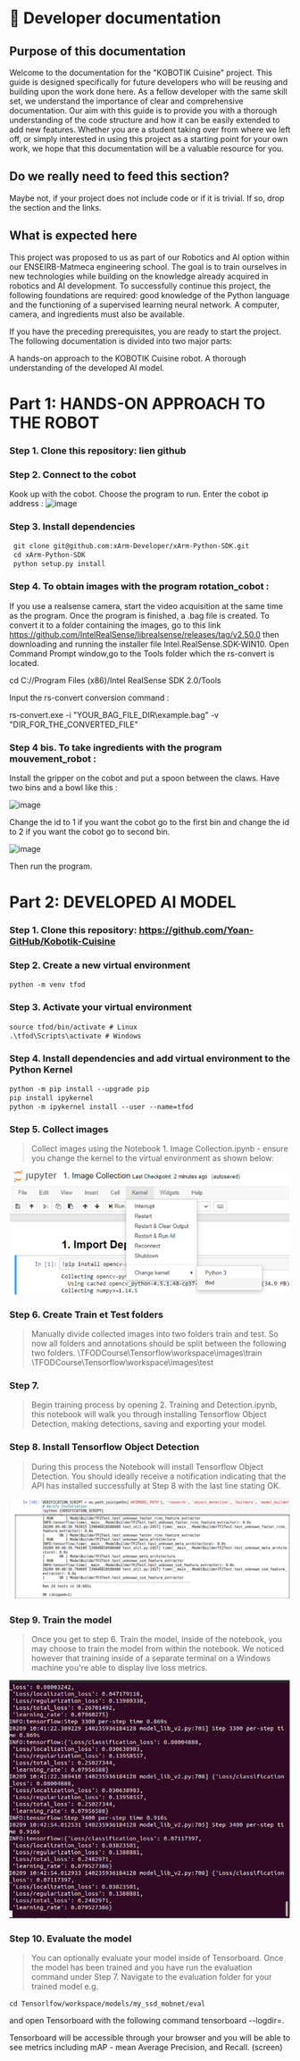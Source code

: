 # 📖 Developer documentation

## Purpose of this documentation

Welcome to the documentation for the "KOBOTIK Cuisine" project. This guide is designed specifically for future developers who will be reusing and building upon the work done here. As a fellow developer with the same skill set, we understand the importance of clear and comprehensive documentation. Our aim with this guide is to provide you with a thorough understanding of the code structure and how it can be easily extended to add new features. Whether you are a student taking over from where we left off, or simply interested in using this project as a starting point for your own work, we hope that this documentation will be a valuable resource for you.

## Do we really need to feed this section? 

Maybe not, if your project does not include code or if it is trivial. If so, drop the section and the links.


## What is expected here

This project was proposed to us as part of our Robotics and AI option within our ENSEIRB-Matmeca engineering school. The goal is to train ourselves in new technologies while building on the knowledge already acquired in robotics and AI development. To successfully continue this project, the following foundations are required: good knowledge of the Python language and the functioning of a supervised learning neural network. A computer, camera, and ingredients must also be available.


If you have the preceding prerequisites, you are ready to start the project. The following documentation is divided into two major parts:

A hands-on approach to the KOBOTIK Cuisine robot.
A thorough understanding of the developed AI model.

# Part 1:  HANDS-ON APPROACH TO THE ROBOT 

### Step 1. Clone this repository: lien github

### Step 2.  Connect to the cobot  

Kook up with the cobot. Choose the program to run. Enter the cobot ip address : <img width="306" alt="image" src="https://user-images.githubusercontent.com/81220020/217781328-fddea825-b347-4ced-8362-eaa83f347ab0.png">

### Step 3. Install dependencies  

     git clone git@github.com:xArm-Developer/xArm-Python-SDK.git
     cd xArm-Python-SDK
     python setup.py install

### Step 4. To obtain images with the program rotation_cobot :

If you use a realsense camera, start the video acquisition at the same time as the program. Once the program is finished, a .bag file is created. To convert it to a folder containing the images, go to this link https://github.com/IntelRealSense/librealsense/releases/tag/v2.50.0 then downloading and running the installer file Intel.RealSense.SDK-WIN10. Open Command Prompt window,go to the Tools folder which the rs-convert is located.

cd C://Program Files (x86)/Intel RealSense SDK 2.0/Tools

Input the rs-convert conversion command : 

rs-convert.exe -i "YOUR_BAG_FILE_DIR\example.bag" -v "DIR_FOR_THE_CONVERTED_FILE"

### Step 4 bis. To take ingredients with the program mouvement_robot :

Install the gripper on the cobot and put a spoon between the claws. Have two bins and a bowl like this : 

![image](https://user-images.githubusercontent.com/81220020/217786917-76775964-df82-48db-b92a-cacf8b029d15.png)

Change the id to 1 if you want the cobot go to the first bin and change the id to 2 if you want the cobot go to second bin.

<img width="242" alt="image" src="https://user-images.githubusercontent.com/81220020/217786192-951a1f76-8512-49db-9cbc-fb468ee4fcdd.png">

Then run the program.

###

# Part 2: DEVELOPED AI MODEL

### Step 1. Clone this repository: https://github.com/Yoan-GitHub/Kobotik-Cuisine

### Step 2.  Create a new virtual environment 

    python -m venv tfod

### Step 3. Activate your virtual environment 

    source tfod/bin/activate # Linux
    .\tfod\Scripts\activate # Windows 


 ### Step 4. Install dependencies and add virtual environment to the Python Kernel 
 
    python -m pip install --upgrade pip
    pip install ipykernel
    python -m ipykernel install --user --name=tfod

### Step 5. Collect images 
> Collect images using the Notebook 1. Image Collection.ipynb - ensure you change the kernel to the virtual environment as shown below:
<img src = "https://github.com/Yoan-GitHub/Kobotik-Cuisine/blob/398cc644f5f4b9daebb2405e452fd8b1e6eba7b8/assets/img/step5.png">


### Step 6.  Create Train et Test folders
> Manually divide collected images into two folders train and test. So now all folders and annotations should be split between the following two folders.
    \TFODCourse\Tensorflow\workspace\images\train
    \TFODCourse\Tensorflow\workspace\images\test 


### Step 7. 
> Begin training process by opening 2. Training and Detection.ipynb, this notebook will walk you through installing Tensorflow Object Detection, making detections, saving and exporting your model. 


### Step 8. Install Tensorflow Object Detection
> During this process the Notebook will install Tensorflow Object Detection. You should ideally receive a notification indicating that the API has installed successfully at Step 8 with the last line stating OK.
<img src = "https://github.com/Yoan-GitHub/Kobotik-Cuisine/blob/cd755a6e66f666d9b8f008723c51ab7df681ec70/assets/img/step8.png">


### Step 9. Train the model
> Once you get to step 6. Train the model, inside of the notebook, you may choose to train the model from within the notebook. We noticed however that training inside of a separate terminal on a Windows machine you're able to display live loss metrics. 
<img src = "https://github.com/Yoan-GitHub/Kobotik-Cuisine/blob/cd755a6e66f666d9b8f008723c51ab7df681ec70/assets/img/step9.png">


### Step 10. Evaluate the model
> You can optionally evaluate your model inside of Tensorboard. Once the model has been trained and you have run the evaluation command under Step 7. Navigate to the evaluation folder for your trained model e.g. 

    cd Tensorlfow/workspace/models/my_ssd_mobnet/eval
 
and open Tensorboard with the following command 
    tensorboard --logdir=. 
 
Tensorboard will be accessible through your browser and you will be able to see metrics including mAP - mean Average Precision, and Recall. (screen)







